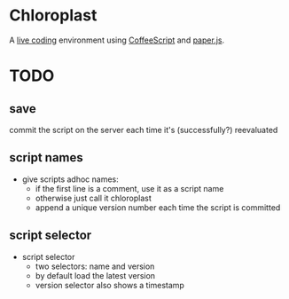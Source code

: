 Chloroplast
===========

A [live coding][lc] environment using [CoffeeScript][cs] and
[paper.js][paper].

[lc]: http://en.wikipedia.org/wiki/Live_coding
[cs]: http://coffeescript.org/
[paper]: http://paperjs.org/

TODO
====

## save

commit the script on the server each time it's (successfully?) reevaluated

## script names

- give scripts adhoc names:
  - if the first line is a comment, use it as a script name
  - otherwise just call it chloroplast
  - append a unique version number each time the script is committed

## script selector

- script selector
  - two selectors: name and version
  - by default load the latest version
  - version selector also shows a timestamp

